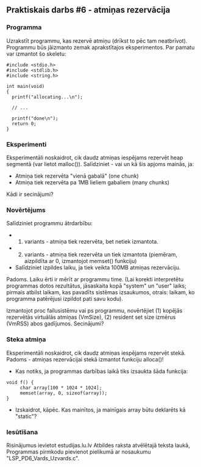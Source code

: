 ## Praktiskais darbs #6 - atmiņas rezervācija
### Programma

Uzrakstīt programmu, kas rezervē atmiņu (drīkst to pēc tam neatbrīvot). Programmu būs jāizmanto zemak aprakstītajos eksperimentos. Par pamatu var izmantot šo skeletu:

```
#include <stdio.h>
#include <stdlib.h>
#include <string.h>

int main(void)
{
  printf("allocating...\n");

  // ...

  printf("done\n");
  return 0;
}
```

### Eksperimenti
Eksperimentāli noskaidrot, cik daudz atmiņas iespējams rezervēt heap segmentā (var lietot malloc()). Salīdziniet - vai un kā šis apjoms mainās, ja:

*  Atmiņa tiek rezervēta "vienā gabalā" (one chunk)
*  Atmiņa tiek rezervēta pa 1MB lieliem gabaliem (many chunks)

Kādi ir secinājumi?

### Novērtējums

Salīdziniet programmu ātrdarbību:

*  1. variants - atmiņa tiek rezervēta, bet netiek izmantota.
*  2. variants - atmiņa tiek rezervēta un tiek izmantota (piemēram, aizpildīta ar 0, izmantojot memset() funkciju)
*  Salīdziniet izpildes laiku, ja tiek veikta 100MB atmiņas rezervāciju.

Padoms. Laiku ērti ir mērīt ar programmu time. (Lai korekti interpretētu programmas dotos rezultātus, jāsaskaita kopā "system" un "user" laiks; pirmais atbilst laikam, kas pavadīts sistēmas izsaukumos, otrais: laikam, ko programma patērējusi izpildot pati savu kodu).

Izmantojot proc failusistēmu vai ps programmu, novērtējiet (1) kopējās rezervētās virtuālās atmiņas (VmSize), (2) resident set size izmērus (VmRSS) abos gadījumos. Secinājumi?

### Steka atmiņa

Eksperimentāli noskaidrot, cik daudz atmiņas iespējams rezervēt stekā. Padoms - atmiņas rezervācijai stekā izmantot funkciju alloca()!

*  Kas notiks, ja programmas darbības laikā tiks izsaukta šāda funkcija:
```
void f() {
     char array[100 * 1024 * 1024];
     memset(array, 0, sizeof(array));
}
```
*  Izskaidrot, kāpēc. Kas mainītos, ja mainīgais array būtu deklarēts kā "static"?

### Iesūtīšana

Risinājumus ievietot estudijas.lu.lv Atbildes raksta atvēlētajā teksta laukā, Programmas pirmkodu pievienot pielikumā ar nosaukumu "LSP_PD6_Vards_Uzvards.c". 